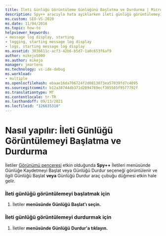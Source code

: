 ```yaml
---
title: İleti Günlüğü Görüntüleme Günlüğünü Başlatma ve Durdurma | Microsoft Docs
description: Spy++ aracıyla hata ayıklarken ileti günlüğü görüntülemeyi başlatmayı ve durdurmayı Visual Studio.
ms.custom: SEO-VS-2020
ms.date: 11/04/2016
ms.topic: how-to
helpviewer_keywords:
- message log display, starting
- logging, starting message log display
- logs, starting message log display
ms.assetid: 3036611c-acf3-42b6-b5d7-1a0c653f6af9
author: mikejo5000
ms.author: mikejo
manager: jmartens
ms.technology: vs-ide-debug
ms.workload:
- multiple
ms.openlocfilehash: ebaae16da706724f2d0813073ea57039fd7c4095
ms.sourcegitcommit: b12a38744db371d2894769ecf305585f9577792f
ms.translationtype: MT
ms.contentlocale: tr-TR
ms.lasthandoff: 09/13/2021
ms.locfileid: "126635310"
---
```

# <a name="how-to-start-and-stop-the-message-log-display"></a>Nasıl yapılır: İleti Günlüğü Görüntülemeyi Başlatma ve Durdurma
İletiler [Görünümü penceresi](../debugger/messages-view.md) etkin  olduğunda **Spy++** İletileri menüsünde Günlüğe Kaydetmeyi Başlat veya Günlüğü  Durdur seçeneği görüntülenir ve ilgili Günlüğü Başlat **veya** Günlüğü Durdur araç çubuğu düğmesi etkin hale gelir. 

### <a name="to-start-the-message-log-display"></a>İleti günlüğü görüntülemeyi başlatmak için

1. İletiler **menüsünde Günlüğü** **Başlat'ı seçin.**

### <a name="to-stop-the-message-log-display"></a>İleti günlüğü görüntülemeyi durdurmak için

1. İletiler **menüsünde Günlüğü** **Durdur'a tıklayın.**